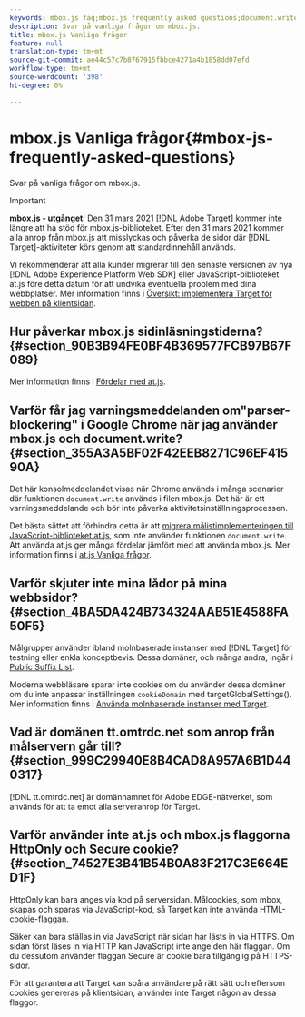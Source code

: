 ```yaml
---
keywords: mbox.js faq;mbox.js frequently asked questions;document.write;tt.omtrdc.net;parser blocking
description: Svar på vanliga frågor om mbox.js.
title: mbox.js Vanliga frågor
feature: null
translation-type: tm+mt
source-git-commit: ae44c57c7b8767915fbbce4271a4b1858dd07efd
workflow-type: tm+mt
source-wordcount: '398'
ht-degree: 0%

---
```



# mbox.js Vanliga frågor{#mbox-js-frequently-asked-questions}

Svar på vanliga frågor om mbox.js.

>[!IMPORTANT]
>
>**mbox.js - utgånget**: Den 31 mars 2021  [!DNL Adobe Target] kommer inte längre att ha stöd för mbox.js-biblioteket. Efter den 31 mars 2021 kommer alla anrop från mbox.js att misslyckas och påverka de sidor där [!DNL Target]-aktiviteter körs genom att standardinnehåll används.
>
>Vi rekommenderar att alla kunder migrerar till den senaste versionen av nya [!DNL Adobe Experience Platform Web SDK] eller JavaScript-biblioteket at.js före detta datum för att undvika eventuella problem med dina webbplatser. Mer information finns i [Översikt: implementera Target för webben på klientsidan](/help/c-implementing-target/c-implementing-target-for-client-side-web/implement-target-for-client-side-web.md).

## Hur påverkar mbox.js sidinläsningstiderna? {#section_90B3B94FE0BF4B369577FCB97B67F089}

Mer information finns i [Fördelar med at.js](/help/c-implementing-target/c-implementing-target-for-client-side-web/t-mbox-download/c-target-atjs-implementation/target-atjs-implementation.md#benefits).

## Varför får jag varningsmeddelanden om&quot;parser-blockering&quot; i Google Chrome när jag använder mbox.js och document.write? {#section_355A3A5BF02F42EEB8271C96EF41590A}

Det här konsolmeddelandet visas när Chrome används i många scenarier där funktionen `document.write` används i filen mbox.js. Det här är ett varningsmeddelande och bör inte påverka aktivitetsinställningsprocessen.

Det bästa sättet att förhindra detta är att [migrera målistimplementeringen till JavaScript-biblioteket at.js](/help/c-implementing-target/c-implementing-target-for-client-side-web/t-mbox-download/c-target-atjs-implementation/target-migrate-atjs.md#task_DE55DCE9AC2F49728395665DE1B1E6EA), som inte använder funktionen `document.write`. Att använda at.js ger många fördelar jämfört med att använda mbox.js. Mer information finns i [at.js Vanliga frågor](/help/c-implementing-target/c-implementing-target-for-client-side-web/c-target-atjs-faq/target-atjs-faq.md#concept_D6EFE8D84A06476DB5ABD494D7E8C769).

## Varför skjuter inte mina lådor på mina webbsidor? {#section_4BA5DA424B734324AAB51E4588FA50F5}

Målgrupper använder ibland molnbaserade instanser med [!DNL Target] för testning eller enkla konceptbevis. Dessa domäner, och många andra, ingår i [Public Suffix List](https://publicsuffix.org/list/public_suffix_list.dat).

Moderna webbläsare sparar inte cookies om du använder dessa domäner om du inte anpassar inställningen `cookieDomain` med targetGlobalSettings(). Mer information finns i [Använda molnbaserade instanser med Target](/help/c-implementing-target/c-implementing-target-for-client-side-web/c-target-debugging-atjs/targeting-using-cloud-based-instances.md#concept_A2077766948F4EA081CE592D8998F566).

## Vad är domänen tt.omtrdc.net som anrop från målservern går till? {#section_999C29940E8B4CAD8A957A6B1D440317}

[!DNL tt.omtrdc.net] är domännamnet för Adobe EDGE-nätverket, som används för att ta emot alla serveranrop för Target.

## Varför använder inte at.js och mbox.js flaggorna HttpOnly och Secure cookie? {#section_74527E3B41B54B0A83F217C3E664ED1F}

HttpOnly kan bara anges via kod på serversidan. Målcookies, som mbox, skapas och sparas via JavaScript-kod, så Target kan inte använda HTML-cookie-flaggan.

Säker kan bara ställas in via JavaScript när sidan har lästs in via HTTPS. Om sidan först läses in via HTTP kan JavaScript inte ange den här flaggan. Om du dessutom använder flaggan Secure är cookie bara tillgänglig på HTTPS-sidor.

För att garantera att Target kan spåra användare på rätt sätt och eftersom cookies genereras på klientsidan, använder inte Target någon av dessa flaggor.
